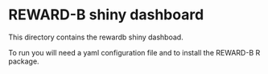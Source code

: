 # REWARD-B shiny dashboard
This directory contains the rewardb shiny dashboad.

To run you will need a yaml configuration file and to install the REWARD-B R package.